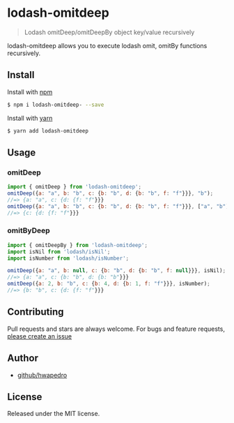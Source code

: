 # lodash-omitdeep
> Lodash omitDeep/omitDeepBy object key/value recursively

lodash-omitdeep allows you to execute lodash omit, omitBy functions recursively.
## Install

Install with [npm](https://www.npmjs.com/)

```sh
$ npm i lodash-omitdeep- --save
```
Install with [yarn](https://yarnpkg.com/)

```sh
$ yarn add lodash-omitdeep
```
## Usage
### omitDeep
```js
import { omitDeep } from 'lodash-omitdeep';
omitDeep({a: "a", b: "b", c: {b: "b", d: {b: "b", f: "f"}}}, "b");
//=> {a: "a", c: {d: {f: "f"}}}
omitDeep({a: "a", b: "b", c: {b: "b", d: {b: "b", f: "f"}}}, ["a", "b"]);
//=> {c: {d: {f: "f"}}}
```
### omitByDeep
```js
import { omitDeepBy } from 'lodash-omitdeep';
import isNil from 'lodash/isNil';
import isNumber from 'lodash/isNumber';

omitDeep({a: "a", b: null, c: {b: "b", d: {b: "b", f: null}}}, isNil);
//=> {a: "a", c: {b: "b", d: {b: "b"}}}
omitDeep({a: 2, b: "b", c: {b: 4, d: {b: 1, f: "f"}}}, isNumber);
//=> {b: "b", c: {d: {f: "f"}}}
```

## Contributing

Pull requests and stars are always welcome. For bugs and feature requests, [please create an issue](https://github.com/hwapedro/lodash-omitdeep/issues/new)

## Author

+ [github/hwapedro](https://github.com/hwapedro)


## License

Released under the MIT license.
